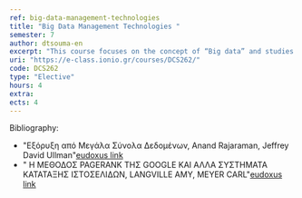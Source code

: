 ```yaml
---
ref: big-data-management-technologies
title: "Big Data Management Technologies "
semester: 7
author: dtsouma-en
excerpt: "This course focuses on the concept of “Big data” and studies modern techniques and storage platforms for their management at Internet scale. Specifically, during this course we will study: Large-scale system architectures: Peer-to-Peer and Cloud Computing. Databases on the Internet: Relational, parallel and distributed databases, with emphasis on distributed file system technologies (HDFS), NoSQL (HBase, Cassandra), graph-databases (Neo4j), NewSQL. Execution models over large amounts of data (MapReduce, BSP) and platforms that implement them (Hadoop, Hama, Spark, etc.). Applications of the above and  distributed algorithm implementation."
uri: "https://e-class.ionio.gr/courses/DCS262/"
code: DCS262
type: "Elective"
hours: 4
extra: 
ects: 4
---
```



Bibliography: 
  - "Εξόρυξη από Μεγάλα Σύνολα Δεδομένων, Anand Rajaraman, Jeffrey David Ullman"[eudoxus link](https://service.eudoxus.gr/search/#a/id:22768468/0)
  - " Η ΜΕΘΟΔΟΣ PAGERANK ΤΗΣ GOOGLE ΚΑΙ ΑΛΛΑ ΣΥΣΤΗΜΑΤΑ ΚΑΤΑΤΑΞΗΣ ΙΣΤΟΣΕΛΙΔΩΝ, LANGVILLE AMY, MEYER CARL"[eudoxus link](https://service.eudoxus.gr/search/#a/id:7753/0)
